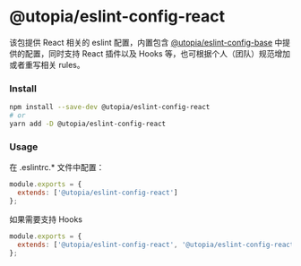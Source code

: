 # @utopia/eslint-config-react

该包提供 React 相关的 eslint 配置，内置包含 [@utopia/eslint-config-base][@utopia/eslint-config-base-url] 中提供的配置，同时支持 React 插件以及 Hooks 等，也可根据个人（团队）规范增加或者重写相关 rules。

### Install

```sh
npm install --save-dev @utopia/eslint-config-react
# or
yarn add -D @utopia/eslint-config-react
```

### Usage

在 .eslintrc.\* 文件中配置：

```js
module.exports = {
  extends: ['@utopia/eslint-config-react']
};
```

如果需要支持 Hooks

```js
module.exports = {
  extends: ['@utopia/eslint-config-react', '@utopia/eslint-config-react/hooks']
};
```

[@utopia/eslint-config-base-url]: https://github.com/utopiajs/base-config/tree/main/packages/eslint-config-base

